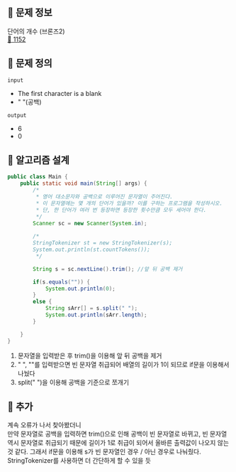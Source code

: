 ## 🌵 문제 정보
단어의 개수 (브론즈2) <br>
[🚗 1152](https://www.acmicpc.net/problem/1152)

## 🌵 문제 정의
`input` <br>
-  The first character is a blank
- " "(공백)

`output` <br>
- 6
- 0

## 🌵 알고리즘 설계

```java
public class Main {
    public static void main(String[] args) {
        /*
         * 영어 대소문자와 공백으로 이루어진 문자열이 주어진다.
         * 이 문자열에는 몇 개의 단어가 있을까? 이를 구하는 프로그램을 작성하시오.
         * 단, 한 단어가 여러 번 등장하면 등장한 횟수만큼 모두 세어야 한다.
         */
        Scanner sc = new Scanner(System.in);
        
        /*
        StringTokenizer st = new StringTokenizer(s);
		System.out.println(st.countTokens());
         */

        String s = sc.nextLine().trim(); //앞 뒤 공백 제거

        if(s.equals("")) {
            System.out.println(0);
        }
        else {
            String sArr[] = s.split(" ");
            System.out.println(sArr.length);
        }

    }
}
```
1. 문자열을 입력받은 후 trim()을 이용해 앞 뒤 공백을 제거
2. " ", ""를 입력받으면 빈 문자열 취급되어 배열의 길이가 1이 되므로 if문을 이용해서 나눴다
3. split(" ")을 이용해 공백을 기준으로 쪼개기

## 🌵 추가
계속 오류가 나서 찾아봤더니 <br>
만약 문자열로 공백을 입력하면 trim()으로 인해 공백이 빈 문자열로 바뀌고, 빈 문자열 역시 문자열로 취급되기 때문에 길이가 1로 취급이 되어서 올바른 출력값이 나오지 않는 것 같다.
그래서 if문을 이용해 s가 빈 문자열인 경우 / 아닌 경우로 나눠줬다. <br>
StringTokenizer를 사용하면 더 간단하게 할 수 있을 듯